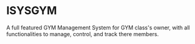 # ISYSGYM

A full featured GYM Management System for GYM class's owner, with all functionalities to manage, control, and track there members.
 

